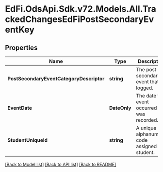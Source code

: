 # EdFi.OdsApi.Sdk.v72.Models.All.TrackedChangesEdFiPostSecondaryEventKey

## Properties

Name | Type | Description | Notes
------------ | ------------- | ------------- | -------------
**PostSecondaryEventCategoryDescriptor** | **string** | The post secondary event that is logged. | [optional] 
**EventDate** | **DateOnly** | The date the event occurred or was recorded. | [optional] 
**StudentUniqueId** | **string** | A unique alphanumeric code assigned to a student. | [optional] 

[[Back to Model list]](../../README.md#documentation-for-models) [[Back to API list]](../../README.md#documentation-for-api-endpoints) [[Back to README]](../../README.md)


